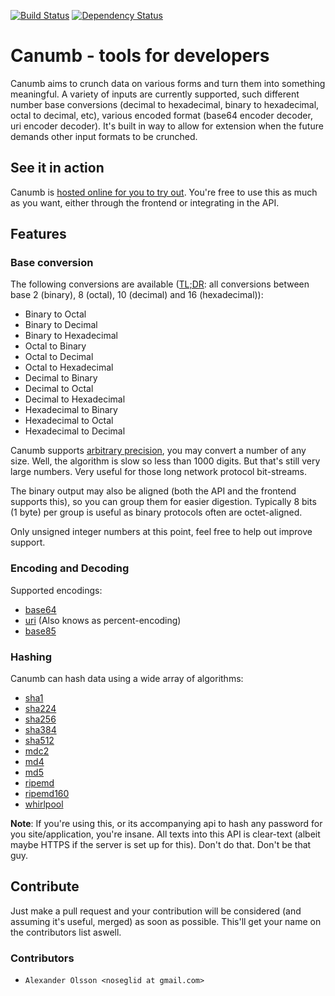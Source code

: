 [![Build Status](https://travis-ci.org/noseglid/canumb.png?branch=master)](https://travis-ci.org/noseglid/canumb)
[![Dependency Status](https://gemnasium.com/noseglid/canumb.png)](https://gemnasium.com/noseglid/canumb)

# Canumb - tools for developers

Canumb aims to crunch data on various forms and turn them into something meaningful.
A variety of inputs are currently supported, such different number base conversions
(decimal to hexadecimal, binary to hexadecimal, octal to decimal, etc),
various encoded format (base64 encoder decoder, uri encoder decoder).
It's built in way to allow for extension when the future demands other input formats
to be crunched.

## See it in action
Canumb is [hosted online for you to try out][CanumbAtHeroku]. You're free to
use this as much as you want, either through the frontend or integrating
in the API.

## Features

### Base conversion

The following conversions are available ([TL;DR][TLDR]: all conversions between base 2 (binary), 8 (octal), 10 (decimal) and 16 (hexadecimal)):

  * Binary to Octal
  * Binary to Decimal
  * Binary to Hexadecimal
  * Octal to Binary
  * Octal to Decimal
  * Octal to Hexadecimal
  * Decimal to Binary
  * Decimal to Octal
  * Decimal to Hexadecimal
  * Hexadecimal to Binary
  * Hexadecimal to Octal
  * Hexadecimal to Decimal

Canumb supports [arbitrary precision][ArbitraryPrecision],
you may convert a number of any size. Well, the algorithm is slow so
less than 1000 digits. But that's still very large numbers.
Very useful for those long network protocol bit-streams.

The binary output may also be aligned (both the API and the frontend supports this),
so you can group them for easier digestion. Typically 8 bits (1 byte) per group is
useful as binary protocols often are octet-aligned.

Only unsigned integer numbers at this point, feel free to help out improve support.

### Encoding and Decoding

Supported encodings:

 * [base64][EncodingBase64]
 * [uri][EncodingUri] (Also knows as percent-encoding)
 * [base85][EncodingBase85]


### Hashing

Canumb can hash data using a wide array of algorithms:

  * [sha1][SHA1]
  * [sha224][SHA2]
  * [sha256][SHA2]
  * [sha384][SHA2]
  * [sha512][SHA2]
  * [mdc2][MDC2]
  * [md4][MD4]
  * [md5][MD5]
  * [ripemd][RIPEMD]
  * [ripemd160][RIPEMD]
  * [whirlpool][Whirlpool]

**Note**: If you're using this, or its accompanying api to hash any password for you site/application, you're insane. All texts into this API is clear-text (albeit maybe HTTPS if the server is set up for this). Don't do that. Don't be that guy.

## Contribute
Just make a pull request and your contribution will be considered (and assuming it's useful, merged) as soon as possible. This'll get your name on the contributors list aswell.

### Contributors
* `Alexander Olsson <noseglid at gmail.com>`

[CanumbAtHeroku]: https://www.canumb.org
[ArbitraryPrecision]: http://en.wikipedia.org/wiki/Arbitrary-precision_arithmetic
[EncodingBase64]: http://en.wikipedia.org/wiki/Base64
[EncodingUri]: http://en.wikipedia.org/wiki/Percent-encoding
[TLDR]: http://en.wikipedia.org/wiki/Wikipedia:Too_long;_didn't_read
[SinglePageApp]: http://singlepageappbook.com/
[EncodingBase85]: http://en.wikipedia.org/wiki/Ascii85
[SHA1]: http://en.wikipedia.org/wiki/Sha1
[SHA2]: http://en.wikipedia.org/wiki/SHA-2
[MDC2]: http://en.wikipedia.org/wiki/MDC2
[MD4]: http://en.wikipedia.org/wiki/Md4
[MD5]: http://en.wikipedia.org/wiki/Md5
[RIPEMD]: http://en.wikipedia.org/wiki/RIPEMD
[Whirlpool]: http://en.wikipedia.org/wiki/Whirlpool_(cryptography)
